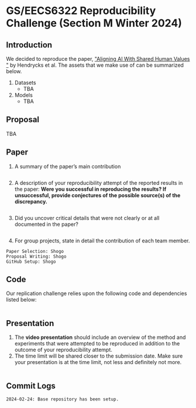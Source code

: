 # GS/EECS6322 Reproducibility Challenge (Section M Winter 2024)

## Introduction 
We decided to reproduce the paper, ["Aligning AI With Shared Human Values "](https://iclr.cc/virtual/2021/poster/2960) by Hendrycks et al. The assets that we make use of can be summarized below.
1. Datasets
    - TBA
2. Models
    - TBA

## Proposal
TBA
## Paper 
1. A summary of the paper’s main contribution
```
```
2. A description of your reproducibility attempt of the reported results in the paper: **Were you successful in reproducing the results? If unsuccessful, provide 
conjectures of the possible source(s) of the discrepancy.**
```
```
3. Did you uncover critical details that were not clearly or at all documented in the paper?
```
```
4. For group projects, state in detail the contribution of each team member.
```
Paper Selection: Shogo
Proposal Writing: Shogo 
GitHub Setup: Shogo
```
## Code 
Our replication challenge relies upon the following code and dependencies listed below:
```
```
## Presentation
1. The  **video presentation** should include an overview of the method and experiments that were attempted to be reproduced in addition to the outcome of your reproducibility
attempt. 
2. The time limit will be shared closer to the submission date. Make sure your presentation is at the time limit, not less and definitely not more.
```
```
## Commit Logs

```
2024-02-24: Base repository has been setup. 
```

